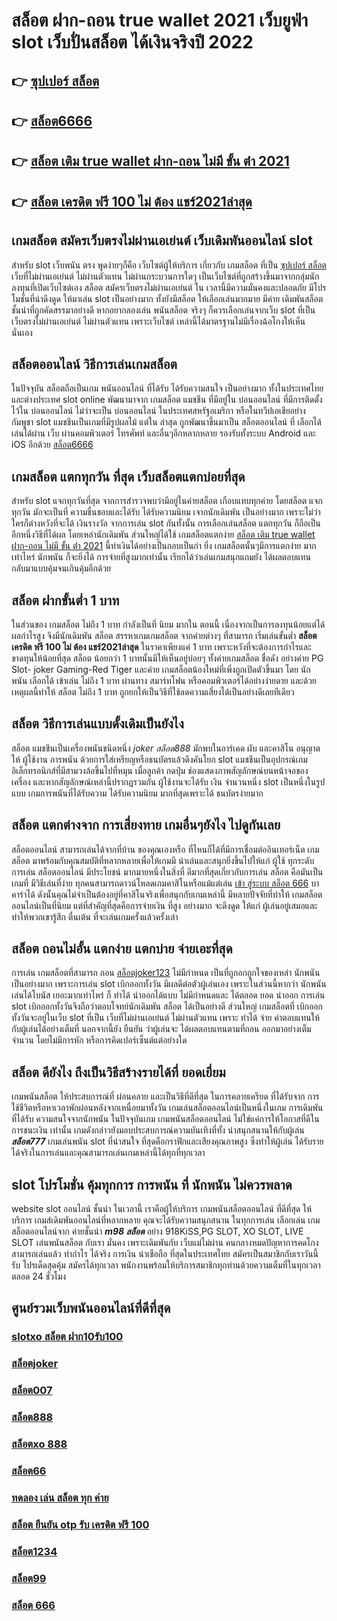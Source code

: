 # สล็อต ฝาก-ถอน true wallet 2021 เว็บยูฟ่า slot  เว็บปั่นสล็อต ได้เงินจริงปี 2022

## 👉 [ซุปเปอร์ สล็อต](https://m.gamblerape.com/login?action=login)
## 👉 [สล็อต6666](https://m.gamblerape.com/login?action=register)
## 👉 [สล็อต เติม true wallet ฝาก-ถอน ไม่มี ขั้น ต่ํา 2021](https://www.gamblerape.com/)
## 👉 [สล็อต เครดิต ฟรี 100 ไม่ ต้อง แชร์2021ล่าสุด](https://m.gamblerape.com/login?action=login)

##  เกมสล็อต สมัครเว็บตรงไม่ผ่านเอเย่นต์    เว็บเดิมพันออนไลน์  slot 

สำหรับ slot   เว็บพนัน ตรง   พูดง่ายๆก็คือ เว็บไซต์ผู้ให้บริการ เกี่ยวกับ เกมสล็อต ที่เป็น  [ซุปเปอร์ สล็อต](https://m.gamblerape.com/login?action=register) เว็บที่ไม่ผ่านเอเย่นต์ ไม่ผ่านตัวแทน  ไม่ผ่านกระบวนการใดๆ เป็นเว็บไซต์ที่ถูกสร้างขึ้นมาจากกลุ่มนักลงทุนที่เปิดเว็บไซต์เอง  สล็อต   สมัครเว็บตรงไม่ผ่านเอเย่นต์  ใน เวลานี้มีความมั่นคงและปลอดภัย มีโปรโมชั่นที่น่าดึงดูด ให้มาเล่น slot เป็นอย่างมาก ทั้งยังมีสล็อต ให้เลือกเล่นมากมาย มีค่าย เดิมพันสล็อตชั้นนำที่ถูกคัดสรรมาอย่างดี หากอยากลองเล่น พนันสล็อต จริงๆ ก็ควรเลือกเล่นจากเว็บ slot ที่เป็น เว็บตรงไม่ผ่านเอเย่นต์   ไม่ผ่านตัวแทน  เพราะเว็บไซต์ เหล่านี้ได้มาตรฐานไม่มีเรื่องฉ้อโกงให้เห็นนั่นเอง


## สล็อตออนไลน์ วิธีการเล่นเกมสล็อต

ในปัจจุบัน  สล็อตถือเป็นเกม พนันออนไลน์  ที่ได้รับ  ได้รับความสนใจ เป็นอย่างมาก ทั้งในประเทศไทยและต่างประเทศ slot online พัฒนามาจาก  เกมสล็อต แมชชีน ที่มีอยู่ใน บ่อนออนไลน์ ที่มีการติดตั้งไว้ใน บ่อนออนไลน์ ไม่ว่าจะเป็น บ่อนออนไลน์ ในประเทศสหรัฐอเมริกา หรือในทวีปเอเชียอย่างกัมพูชา  slot  แมชชีนเป็นเกมที่มีรูปผลไม้ แต่ใน ล่าสุด ถูกพัฒนาขึ้นมาเป็น สล็อตออนไลน์  ที่ เลือกได้ เล่นได้ผ่าน  เว็บ ผ่านคอมพิวเตอร์ โทรศัพท์  และอื่นๆอีกหลากหลาย  รองรับทั้งระบบ Android และ iOS อีกด้วย [สล็อต6666](https://www.gamblerape.com/)

##  เกมสล็อต แตกทุกวัน ที่สุด เว็บสล็อตแตกบ่อยที่สุด

สำหรับ slot  แจกทุกวันที่สุด จากการสำรวจพบว่ามีอยู่ในค่ายสล็อต เกือบแทบทุกค่าย โดยสล็อต  แจกทุกวัน มักจะเป็นที่ ความชื่นชอบและได้รับ  ได้รับความนิยม เจากนักเดิมพัน  เป็นอย่างมาก  เพราะไม่ว่าใครก็ต่างหวังที่จะได้ เงินรางวัล  จากการเล่น slot กันทั้งนั้น การเลือกเล่นสล็อต  แตกทุกวัน  ก็ถือเป็นอีกหนึ่งวิธีที่ได้ผล โดยเหล่านักเดิมพัน  ส่วนใหญ่ได้ใช้ เกมสล็อตแตกง่าย [สล็อต เติม true wallet ฝาก-ถอน ไม่มี ขั้น ต่ํา 2021](https://m.gamblerape.com/login?action=login) นี้ทำเงินได้อย่างเป็นกอบเป็นกำ ยิ่ง เกมสล็อตนั้นๆมีการแตกง่าย มากเท่าไหร่  นักพนัน  ก็จะยิ่งได้ การจ่ายที่สูงมากเท่านั้น เรียกได้ว่าเล่นเกมสนุกแถมยัง ได้ผลตอบแทน กลับมาแบบคุ้มจนเกินคุ้มอีกด้วย


## สล็อต  ฝากขั้นต่ำ 1 บาท 

ในส่วนของ เกมสล็อต ไม่ถึง  1 บาท กำลังเป็นที่ นิยม มากใน ตอนนี้ เนื่องจากเป็นการลงทุนน้อยแต่ได้ผลกำไรสูง จึงมีนักเดิมพัน  สล็อต สรรหาเกมเกมสล็อต จากค่ายต่างๆ ที่สามารถ  เริ่มเล่นขั้นต่ำ   **สล็อต เครดิต ฟรี 100 ไม่ ต้อง แชร์2021ล่าสุด** ในราคาเพียงแค่ 1 บาท เพราะหวังที่จะต้องการกำไรและขาดทุนให้น้อยที่สุด สล็อต  น้อยกว่า   1 บาทนั้นมีให้เห็นอยู่บ่อยๆ  ทั้งค่ายเกมสล็อต ชื่อดัง อย่างค่าย PG Slot- joker Gaming-Red Tiger และค่าย เกมสล็อตน้องใหม่ที่เพิ่งถูกเปิดตัวขึ้นมา โดย นักพนัน   เลือกได้ เข้าเล่น ไม่ถึง 1 บาท ผ่านทาง สมาร์ทโฟน หรือคอมพิวเตอร์ได้อย่างง่ายดาย และด้วยเหตุผลนี้ทำให้ สล็อต  ไม่ถึง  1 บาท ถูกยกให้เป็นวิธีที่ใช้ลดความเสี่ยงได้เป็นอย่างดีเลยทีเดียว


## สล็อต  วิธีการเล่นแบบดั้งเดิมเป็นยังไง

สล็อต แมชชีนเป็นเครื่องพนันชนิดหนึ่ง *joker สล็อต888* มักพบในอาร์เคด ผับ และคาสิโน อนุญาตให้ ผู้ใช้งาน  การพนัน ด้วยการใส่เหรียญหรือธนบัตรแล้วดึงคันโยก  slot แมชชีนเป็นอุปกรณ์เกมอิเล็กทรอนิกส์ที่มีสามวงล้อขึ้นไปที่หมุน เมื่อลูกค้า กดปุ่ม ช่องแสดงภาพสัญลักษณ์บนหน้าจอของเครื่อง และหากสัญลักษณ์เหล่านี้ปรากฏรวมกัน  ผู้ใช้งานจะได้รับ เงิน จำนวนหนึ่ง  slot เป็นหนึ่งในรูปแบบ  เกมการพนันที่ได้รับความ  ได้รับความนิยม มากที่สุดเพราะได้ ธนบัตรง่ายมาก


## สล็อต แตกต่างจาก การเสี่ยงทาย เกมอื่นๆยังไง ไปดูกันเลย

 สล็อตออนไลน์ สามารถเล่นได้จากที่บ้าน ของคุณเองหรือ ที่ไหนก็ได้ที่มีการเชื่อมต่ออินเทอร์เน็ต เกมสล็อต  มาพร้อมกับคุณสมบัติที่หลากหลายเพื่อให้เกมมี น่าเล่นและสนุกยิ่งขึ้นไปให้แก่ ผู้ใช้ ทุกระดับ การเล่น สล็อตออนไลน์  มีประโยชน์  มากมายหนึ่งในสิ่งที่ ดีมากที่สุดเกี่ยวกับการเล่น สล็อต คือมันเป็นเกมที่ มีวิธีเล่นที่ง่าย  ทุกคนสามารถดาวน์โหลดเกมคาสิโนหรือแม้แต่เล่น [เข้า สู่ระบบ สล็อต 666](https://m.gamblerape.com/login?action=register) บาคาร่าได้ ดังนั้นคุณไม่จำเป็นต้องอยู่ที่คาสิโนจริงเพื่อสนุกกับเกมเหล่านี้ มีหลายปัจจัยที่ทำให้ เกมสล็อตออนไลน์เป็นที่นิยม แต่ที่สำคัญที่สุดคือการจ่ายเงิน ที่สูง อย่างมาก จะดึงดูด ให้แก่ ผู้เล่นอยู่เสมอและทำให้พวกเขารู้สึก ตื่นเต้น ที่จะเล่นเกมครั้งแล้วครั้งเล่า


## สล็อต ถอนไม่อั้น แตกง่าย แตกบ่าย จ่ายเอะที่สุด

การเล่น เกมสล็อตที่สามารถ ถอน [สล็อตjoker123](https://m.gamblerape.com/login?action=login)  ไม่มีกำหนด เป็นที่ถูกอกถูกใจของเหล่า นักพนัน  เป็นอย่างมาก เพราะการเล่น slot   เบิกออกทั้งวัน มีผลดีต่อตัวผู้เล่นเอง เพราะในส่วนนี้หากว่า นักพนัน  เล่นได้โบนัส เยอะมากเท่าไหร่ ก็ ทำได้   นำออกได้แบบ ไม่มีกำหนดและ ได้ตลอด ยอด นำออก การเล่น slot   เบิกออกทั้งวันจึงถือว่าตอบโจทย์นักเดิมพัน  สล็อต ได้เป็นอย่างดี ส่วนใหญ่  เกมสล็อตที่  เบิกออกทั้งวันจะอยู่ในเว็บ slot ที่เป็น  เว็บที่ไม่ผ่านเอเย่นต์  ไม่ผ่านตัวแทน เพราะ ทำได้ จ่าย ค่าตอบแทนให้กับผู้เล่นได้อย่างเต็มที่ นอกจากนี้ยัง ยืนยัน  ว่าผู้เล่นจะ ได้ผลตอบแทนตามที่ถอน ออกมาอย่างเต็มจำนวน โดยไม่มีการหัก หรือการคิดเปอร์เซ็นต์แต่อย่างใด 


## สล็อต  ดียังไง ถึงเป็นวิธีสร้างรายได้ที่ ยอดเยี่ยม 

เกมพนันสล็อต ให้ประสบการณ์ที่ ผ่อนคลาย และเป็นวิธีที่ดีที่สุด ในการคลายเครียด ที่ได้รับจาก การใช้ชีวิตหรือหาเวลาพักผ่อนหลังจากเหนื่อยมาทั้งวัน  เกมเล่นสล็อตออนไลน์เป็นหนึ่งในเกม การเดิมพัน ที่ได้รับ ความสนใจจากนักพนัน ในปัจจุบันเกม เกมพนันสล็อตออนไลน์  ไม่ใช่แค่การให้โอกาสที่ดีในการชนะเงิน เท่านั้น เกมดังกล่าวยังมอบประสบการณ์ความบันเทิงที่ทั้ง น่าสนุกสนานให้กับผู้เล่น  ***สล็อต777*** เกมเล่นพนัน slot ที่น่าสนใจ ที่สุดคือกราฟิกและเสียงคุณภาพสูง ซึ่งทำให้ผู้เล่น ได้รับรายได้จริงในการเล่นและคุณสามารถเล่นเกมเหล่านี้ได้ทุกที่ทุกเวลา 


##  slot   โปรโมชั่น   คุ้มทุกการ การพนัน ที่ นักพนัน ไม่ควรพลาด

 website slot ออนไลน์  ชั้นนำ ในเวลานี้ เราคือผู้ให้บริการ เกมพนันสล็อตออนไลน์ ที่ดีที่สุด   ให้บริการ  เกมส์เดิมพันออนไลน์ที่หลากหลาย คุณจะได้รับความสนุกสนาน ในทุกการเล่น เลือกเล่น เกมสล็อตออนไลน์จาก ค่ายชั้นนำ ***m98 สล็อต*** อย่าง 918KiSS,PG SLOT, XO SLOT, LIVE SLOT  เล่นพนันสล็อต กับเรา  มั่นคง  เพราะเดิมพันกับ เว็บแม่ไม่ผ่าน คนกลางหมดปัญหาการคดโกง สามารถเล่นแล้ว ทำกำไร ได้จริง การเงิน น่าเชือถือ ที่สุดในประเทศไทย สมัครเป็นสมาชิกกับเราวันนี้รับ  โปรเด็ดสุดคุ้ม  สมัครได้ทุกเวลา พนักงานพร้อมให้บริการสมาชิกทุกท่านด้วยความเต็มที่ในทุกเวลาตลอด 24 ชั่วโมง


## ศูนย์รวมเว็บพนันออนไลน์ที่ดีที่สุด

### [slotxo สล็อต ฝาก10รับ100](https://atom.io/themes/สมัคร%20สล็อต%20เว็บตรง%20ขั้นต่ำ%201%20บาท%20แตกง่ายมาก%20เว็บพนันออนไลน์ที่ครบที่สุด%20ฝากถอนไม่มีขั้นต่ำ%20102399)
### [สล็อตjoker](https://atom.io/themes/สมัคร%20สล็อตxo%20888%20แตกง่ายมาก%20เว็บพนันออนไลน์ที่ครบที่สุด%20ฝากถอนไม่มีขั้นต่ำ%20102042)
### [สล็อต007](https://atom.io/themes/สมัคร%20รวมเว็บสล็อต%20แตกง่ายมาก%20เว็บพนันออนไลน์ที่ครบที่สุด%20ฝากถอนไม่มีขั้นต่ำ%20102052)
### [สล็อต888](https://atom.io/themes/สมัคร%20สล็อต%20เว็บตรง%20ขั้นต่ำ%201%20บาท%20แตกง่ายมาก%20เว็บพนันออนไลน์ที่ครบที่สุด%20ฝากถอนไม่มีขั้นต่ำ%20102487)
### [สล็อตxo 888](https://atom.io/themes/สมัคร%20สล็อต%20เว็บตรง%20ขั้นต่ำ%201%20บาท%20แตกง่ายมาก%20เว็บพนันออนไลน์ที่ครบที่สุด%20ฝากถอนไม่มีขั้นต่ำ%20102244)
### [สล็อต66](https://atom.io/themes/สมัคร%20สล็อต%20เว็บตรง%20ขั้นต่ำ%201%20บาท%20แตกง่ายมาก%20เว็บพนันออนไลน์ที่ครบที่สุด%20ฝากถอนไม่มีขั้นต่ำ%20102283)
### [ทดลอง เล่น สล็อต ทุก ค่าย](https://atom.io/themes/สมัคร%20สล็อต%20เว็บตรง%20ขั้นต่ำ%201%20บาท%20แตกง่ายมาก%20เว็บพนันออนไลน์ที่ครบที่สุด%20ฝากถอนไม่มีขั้นต่ำ%20102510)
### [สล็อต ยืนยัน otp รับ เครดิต ฟรี 100](https://atom.io/themes/สมัคร%20เว็บปั่นสล็อต%20แตกง่ายมาก%20เว็บพนันออนไลน์ที่ครบที่สุด%20ฝากถอนไม่มีขั้นต่ำ%20102064)
### [สล็อต1234](https://atom.io/themes/สมัคร%20ทดลองเล่นสล็อตฟรี%20100%20บาท%20แตกง่ายมาก%20เว็บพนันออนไลน์ที่ครบที่สุด%20ฝากถอนไม่มีขั้นต่ำ%20102028)
### [สล็อต99](https://atom.io/themes/สมัคร%20สล็อต%20เว็บตรง%20ขั้นต่ำ%201%20บาท%20แตกง่ายมาก%20เว็บพนันออนไลน์ที่ครบที่สุด%20ฝากถอนไม่มีขั้นต่ำ%20102159)
### [สล็อต 666](https://atom.io/themes/สมัคร%20ทดลองเล่นสล็อตฟรี%202022%20แตกง่ายมาก%20เว็บพนันออนไลน์ที่ครบที่สุด%20ฝากถอนไม่มีขั้นต่ำ%20102031)